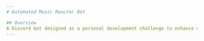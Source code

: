 ```yaml
---
# Automated Music Reactor Bot

## Overview
A Discord bot designed as a personal development challenge to enhance my skills in Node.js, Express.js, and Discord.js. Developed on replit within approximately an hour and a half, this bot automatically reacts to messages containing Spotify, YouTube, or Apple Music links with thumbs-up and thumbs-down emojis.
---
```

